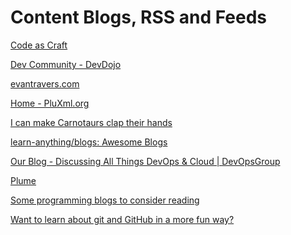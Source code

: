 # Content Blogs, RSS and Feeds

[Code as Craft](https://codeascraft.com/)

[Dev Community - DevDojo](https://devdojo.com/)

[evantravers.com](https://evantravers.com/)

[Home - PluXml.org](https://pluxml.org/)

[I can make Carnotaurs clap their hands](https://blog.tiia.rocks/)

[learn-anything/blogs: Awesome
Blogs](https://github.com/learn-anything/blogs#ios)

[Our Blog - Discussing All Things DevOps & Cloud |
DevOpsGroup](https://www.devopsgroup.com/blog/)

[Plume](https://joinplu.me/)

[Some programming blogs to consider
reading](http://danluu.com/programming-blogs/)

[Want to learn about git and GitHub in a more fun way?](https://dev.to/)
